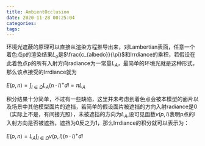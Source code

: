```yaml
---
title: AmbientOcclusion
date: 2020-11-28 00:25:04
categories:
tags:
---
```


环境光遮蔽的原理可以直接从渲染方程推导出来，对Lambertian表面，任意一个着色点p的渲染结果$L_o$是$\frac{c_{albedo}}{\pi}$和Irrdiance的乘积，若假设在此着色点p的所有入射方向radiance为一常量$L_A$，最简单的环境光就是这种形式，那么该点接受的Irrdiance就为

$E(p,n)=\int_{l \in \Omega}L_A (n·l)^+dl=\pi L_A$

积分结果十分简单，不过有一些缺陷，这里并未考虑到着色点会被本模型的面片以及场景中其他模型面片的遮挡，若简单的假设面片被遮挡的方向入射radiance是0（实际上不是，有间接光照），未被遮挡的方向为$L_A$,设可见函数$v(p,l)$表明p点的l入射方向是否被遮挡，遮挡为0反之为1，那么Irrdiance的积分就可以表示为：

$E(p,n)=L_A\int_{l \in \Omega}v(p,l)(n·l)^+dl$